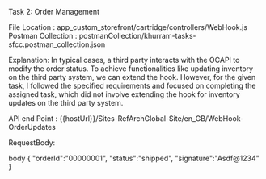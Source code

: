 Task 2: Order Management

File Location : app_custom_storefront/cartridge/controllers/WebHook.js
Postman Collection : postmanCollection/khurram-tasks-sfcc.postman_collection.json

Explanation:
In typical cases, a third party interacts with the OCAPI to modify the order status. To achieve functionalities like updating inventory on the third party system, we can extend the hook. However, for the given task, I followed the specified requirements and focused on completing the assigned task, which did not involve extending the hook for inventory updates on the third party system.


API end Point : {{hostUrl}}/Sites-RefArchGlobal-Site/en_GB/WebHook-OrderUpdates

RequestBody:

body
{
    "orderId":"00000001",
    "status":"shipped",
    "signature":"Asdf@1234"
}
